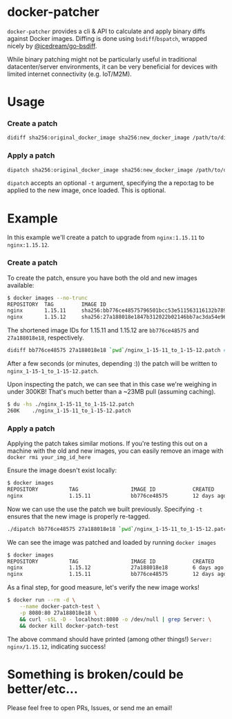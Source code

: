 # docker-patcher
`docker-patcher` provides a cli & API to calculate and apply binary diffs against Docker images. Diffing is done using `bsdiff`/`bspatch`, wrapped nicely by [@icedream/go-bsdiff](https://github.com/icedream/go-bsdiff).

While binary patching might not be particularly useful in traditional datacenter/server environments, it can be very beneficial for devices with limited internet connectivity (e.g. IoT/M2M).

# Usage
### Create a patch
```bash
didiff sha256:original_docker_image sha256:new_docker_image /path/to/diff.patch
```

### Apply a patch
```bash
dipatch sha256:original_docker_image sha256:new_docker_image /path/to/diff.patch
```
`dipatch` accepts an optional `-t` argument, specifying the a repo:tag to be applied to the new image, once loaded. This is optional.

# Example
In this example we'll create a patch to upgrade from `nginx:1.15.11` to `nginx:1.15.12`.

### Create a patch
To create the patch, ensure you have both the old and new images available:
```bash
$ docker images --no-trunc
REPOSITORY  TAG         IMAGE ID                                                                  CREATED       SIZE
nginx       1.15.11     sha256:bb776ce48575796501bcc53e511563116132b789ab0552d520513da8c738cba2   12 days ago   109MB
nginx       1.15.12     sha256:27a188018e1847b312022b02146bb7ac3da54e96fab838b7db9f102c8c3dd778   6 days ago    109MB
```

The shortened image IDs for 1.15.11 and 1.15.12 are `bb776ce48575` and `27a188018e18`, respectively.
```bash
didiff bb776ce48575 27a188018e18 `pwd`/nginx_1-15-11_to_1-15-12.patch # Using full length IDs is supported, too
```

After a few seconds (or minutes, depending :)) the patch will be written to `nginx_1-15-1_to_1-15-12.patch`.

Upon inspecting the patch, we can see that in this case we're weighing in under 300KB! That's much better than a ~23MB pull (assuming caching).
```bash
$ du -hs ./nginx_1-15-11_to_1-15-12.patch
260K    ./nginx_1-15-11_to_1-15-12.patch
```

### Apply a patch
Applying the patch takes similar motions. If you're testing this out on a machine with the old and new images, you can easily remove an image with `docker rmi your_img_id_here`

Ensure the image doesn't exist locally:
```bash
$ docker images
REPOSITORY          TAG                 IMAGE ID            CREATED             SIZE
nginx               1.15.11             bb776ce48575        12 days ago         109MB
```

Now we can use the use the patch we built previously. Specifying `-t` ensures that the new image is properly re-tagged.
```bash
./dipatch bb776ce48575 27a188018e18 `pwd`/nginx_1-15-11_to_1-15-12.patch -t nginx:1.15.12
```

We can see the image was patched and loaded by running `docker images`
```bash
$ docker images
REPOSITORY          TAG                 IMAGE ID            CREATED             SIZE
nginx               1.15.12             27a188018e18        6 days ago          109MB
nginx               1.15.11             bb776ce48575        12 days ago         109MB
```

As a final step, for good measure, let's verify the new image works!
```bash
$ docker run --rm -d \
    --name docker-patch-test \
    -p 8080:80 27a188018e18 \
    && curl -sSL -D - localhost:8080 -o /dev/null | grep Server: \
    && docker kill docker-patch-test
```
The above command should have printed (among other things!) `Server: nginx/1.15.12`, indicating success!

# Something is broken/could be better/etc...
Please feel free to open PRs, Issues, or send me an email!
